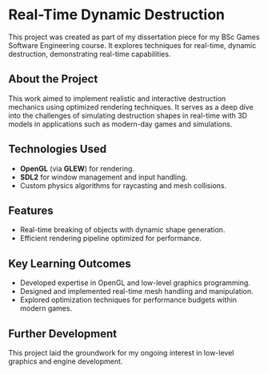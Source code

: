 # Real-Time Dynamic Destruction 

This project was created as part of my dissertation piece for my BSc Games Software Engineering course. 
It explores techniques for real-time, dynamic destruction, demonstrating real-time capabilities.

## About the Project
This work aimed to implement realistic and interactive destruction mechanics using optimized rendering techniques. 
It serves as a deep dive into the challenges of simulating destruction shapes in real-time with 3D models in applications such as modern-day games and simulations.

## Technologies Used
- **OpenGL** (via **GLEW**) for rendering.
- **SDL2** for window management and input handling.
- Custom physics algorithms for raycasting and mesh collisions.

## Features
- Real-time breaking of objects with dynamic shape generation.
- Efficient rendering pipeline optimized for performance.

## Key Learning Outcomes
- Developed expertise in OpenGL and low-level graphics programming.
- Designed and implemented real-time mesh handling and manipulation.
- Explored optimization techniques for performance budgets within modern games.

## Further Development
This project laid the groundwork for my ongoing interest in low-level graphics and engine development.
